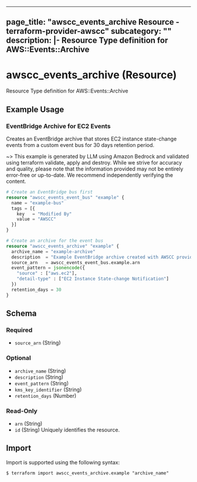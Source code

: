 
---
page_title: "awscc_events_archive Resource - terraform-provider-awscc"
subcategory: ""
description: |-
  Resource Type definition for AWS::Events::Archive
---

# awscc_events_archive (Resource)

Resource Type definition for AWS::Events::Archive

## Example Usage

### EventBridge Archive for EC2 Events

Creates an EventBridge archive that stores EC2 instance state-change events from a custom event bus for 30 days retention period.

~> This example is generated by LLM using Amazon Bedrock and validated using terraform validate, apply and destroy. While we strive for accuracy and quality, please note that the information provided may not be entirely error-free or up-to-date. We recommend independently verifying the content.

```terraform
# Create an EventBridge bus first
resource "awscc_events_event_bus" "example" {
  name = "example-bus"
  tags = [{
    key   = "Modified By"
    value = "AWSCC"
  }]
}

# Create an archive for the event bus
resource "awscc_events_archive" "example" {
  archive_name = "example-archive"
  description  = "Example EventBridge archive created with AWSCC provider"
  source_arn   = awscc_events_event_bus.example.arn
  event_pattern = jsonencode({
    "source" : ["aws.ec2"],
    "detail-type" : ["EC2 Instance State-change Notification"]
  })
  retention_days = 30
}
```

<!-- schema generated by tfplugindocs -->
## Schema

### Required

- `source_arn` (String)

### Optional

- `archive_name` (String)
- `description` (String)
- `event_pattern` (String)
- `kms_key_identifier` (String)
- `retention_days` (Number)

### Read-Only

- `arn` (String)
- `id` (String) Uniquely identifies the resource.

## Import

Import is supported using the following syntax:

```shell
$ terraform import awscc_events_archive.example "archive_name"
```
